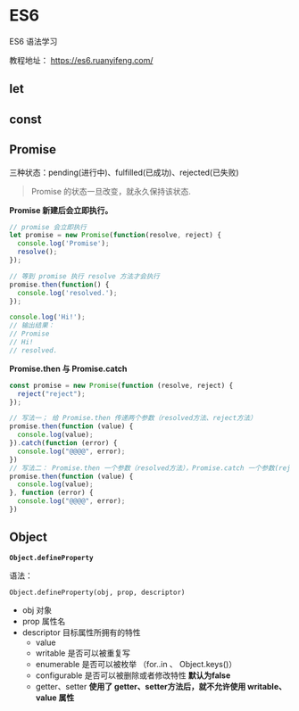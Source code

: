 # ES6

ES6 语法学习

教程地址： https://es6.ruanyifeng.com/

## let

## const

## Promise

三种状态：pending(进行中)、fulfilled(已成功)、rejected(已失败) 

> Promise 的状态一旦改变，就永久保持该状态.

**Promise 新建后会立即执行。**

```javascript
// promise 会立即执行
let promise = new Promise(function(resolve, reject) {
  console.log('Promise');
  resolve();
});

// 等到 promise 执行 resolve 方法才会执行
promise.then(function() {
  console.log('resolved.');
});

console.log('Hi!');
// 输出结果：
// Promise
// Hi!
// resolved.
```

**Promise.then 与 Promise.catch**

```javascript
const promise = new Promise(function (resolve, reject) {
  reject("reject");
});

// 写法一； 给 Promise.then 传递两个参数（resolved方法、reject方法）
promise.then(function (value) {
  console.log(value);
}).catch(function (error) {
  console.log("@@@@", error);
})
// 写法二： Promise.then 一个参数（resolved方法），Promise.catch 一个参数(reject方法)
promise.then(function (value) {
  console.log(value);
}, function (error) {
  console.log("@@@@", error);
})
```

## Object

**`Object.defineProperty`**

语法：

```
Object.defineProperty(obj, prop, descriptor)
```

- obj 对象
- prop 属性名
- descriptor 目标属性所拥有的特性
  - value
  - writable 是否可以被重复写
  - enumerable 是否可以被枚举 （for..in 、 Object.keys()）
  - configurable 是否可以被删除或者修改特性 **默认为false**
  - getter、setter **使用了 getter、setter方法后，就不允许使用 writable、value 属性**  


